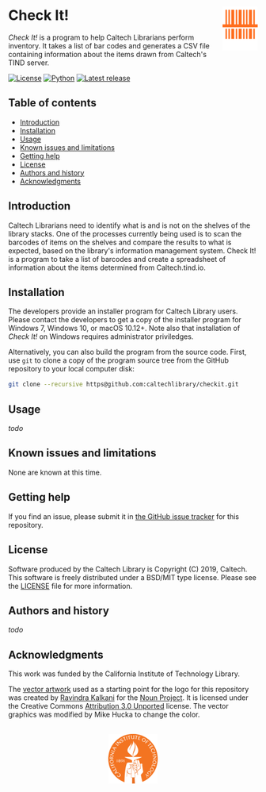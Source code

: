 Check It!<img width="14%" align="right" src=".graphics/checkit-icon.svg">
=========

_Check It!_ is a program to help Caltech Librarians perform inventory.  It takes a list of bar codes and generates a CSV file containing information about the items drawn from Caltech's TIND server.

[![License](https://img.shields.io/badge/License-BSD%203--Clause-blue.svg?style=flat-square)](https://choosealicense.com/licenses/bsd-3-clause)
[![Python](https://img.shields.io/badge/Python-3.5+-brightgreen.svg?style=flat-square)](https://www.python.org/downloads/release/python-350/)
[![Latest release](https://img.shields.io/github/v/release/caltechlibrary/checkit.svg?style=flat-square&color=b44e88)](https://github.com/caltechlibrary/checkit/releases)


Table of contents
-----------------

* [Introduction](#introduction)
* [Installation](#installation)
* [Usage](#usage)
* [Known issues and limitations](#known-issues-and-limitations)
* [Getting help](#getting-help)
* [License](#license)
* [Authors and history](#authors-and-history)
* [Acknowledgments](#authors-and-acknowledgments)


Introduction
------------

Caltech Librarians need to identify what is and is not on the shelves of the library stacks.  One of the processes currently being used is to scan the barcodes of items on the shelves and compare the results to what is expected, based on the library's information management system.  Check It! is a program to take a list of barcodes and create a spreadsheet of information about the items determined from Caltech.tind.io.


Installation
------------

The developers provide an installer program for Caltech Library users.  Please contact the developers to get a copy of the installer program for Windows 7, Windows 10, or macOS 10.12+.  Note also that installation of _Check It!_ on Windows requires administrator priviledges.

Alternatively, you can also build the program from the source code.
First, use `git` to clone a copy of the program source tree from the GitHub 
repository to your local computer disk:
```sh
git clone --recursive https@github.com:caltechlibrary/checkit.git
```


Usage
-----

_todo_


Known issues and limitations
----------------------------

None are known at this time.


Getting help
------------

If you find an issue, please submit it in [the GitHub issue tracker](https://github.com/caltechlibrary/checkit/issues) for this repository.


License
-------

Software produced by the Caltech Library is Copyright (C) 2019, Caltech.  This software is freely distributed under a BSD/MIT type license.  Please see the [LICENSE](LICENSE) file for more information.


Authors and history
---------------------------

_todo_


Acknowledgments
---------------

This work was funded by the California Institute of Technology Library.

The [vector artwork]() used as a starting point for the logo for this repository was created by [Ravindra Kalkani](https://thenounproject.com/ravindrakalkani/) for the [Noun Project](https://thenounproject.com).  It is licensed under the Creative Commons [Attribution 3.0 Unported](https://creativecommons.org/licenses/by/3.0/deed.en) license.  The vector graphics was modified by Mike Hucka to change the color.

<div align="center">
  <br>
  <a href="https://www.caltech.edu">
    <img width="100" height="100" src=".graphics/caltech-round.svg">
  </a>
</div>
